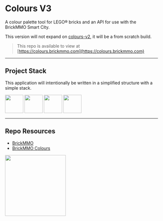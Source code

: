 # Colours V3

A colour palette tool for LEGO® bricks and an API for use with the BrickMMO Smart City.

This version will not expand on [colours-v2](https://github.com/BrickMMO/colours-v1), it will be a from scratch build. 

> This repo is available to view at  
> [https://colours.brickmmo.com](https://colours.brickmmo.com)

---

## Project Stack

This application will intentionally be written in a simplified structure with a simple stack. 

<img src="https://console.codeadam.ca/api/image/w3css" width="60"> <img src="https://console.codeadam.ca/api/image/html" width="60"> <img src="https://console.codeadam.ca/api/image/css" width="60"> <img src="https://console.codeadam.ca/api/image/javascript" width="60">

---

## Repo Resources

* [BrickMMO](https://www.brickmmo.com/)
* [BrickMMO Colours](https://colours.brickmmo.com/)

<a href="https://brickmmo.com">
<img src="https://cdn.brickmmo.com/images@1.0.0/brickmmo-logo-coloured-horizontal.png" width="200">
</a>
